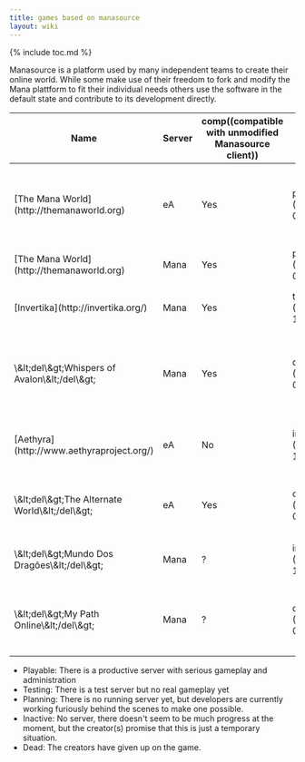 ```yaml
---
title: games based on manasource
layout: wiki
---
```

{% include toc.md %}

Manasource is a platform used by many independent teams to create their online world. While some make use of their freedom to fork and modify the Mana plattform to fit their individual needs others use the software in the default state and contribute to its development directly.

<table class="table table-bordered table-hover" markdown="1">
    <thead>
        <tr>
            <th>Name</th>
            <th>Server</th>
            <th>comp((compatible with unmodified Manasource client))</th>
            <th>Status</th>
            <th>Description</th>
        </tr>
    </thead>
    <tbody>
        <tr>
            <td>[The Mana World](http://themanaworld.org)</td>
            <td>eA</td>
            <td>Yes</td>
            <td>playable (2010-03-24)</td>
            <td>The original (and currently most widely played) Manasource project</td>
        </tr>
        <tr>
            <td>[The Mana World](http://themanaworld.org)</td>
            <td>Mana</td>
            <td>Yes</td>
            <td>planning (2010-03-24</td>
            <td>The new Mana World</td>
        </tr>
        <tr>
            <td>[Invertika](http://invertika.org/)</td>
            <td>Mana</td>
            <td>Yes</td>
            <td>testing (2009-12-27)</td>
            <td>German project with a huge game world</td>
        </tr>
        <tr>
            <td>\&amp;lt;del\&amp;gt;Whispers of Avalon\&amp;lt;/del\&amp;gt;</td>
            <td>Mana</td>
            <td>Yes</td>
            <td>dead (2012-01-31)</td>
            <td>A fantasy MMO aiming for a high graphical quality standard</td>
        </tr>
        <tr>
            <td>[Aethyra](http://www.aethyraproject.org/)</td>
            <td>eA</td>
            <td>No</td>
            <td>inactive (2009-12-27)</td>
            <td>Fork of The Mana World with laxer quality standards</td>
        </tr>
        <tr>
            <td>\&amp;lt;del\&amp;gt;The Alternate World\&amp;lt;/del\&amp;gt;</td>
            <td>eA</td>
            <td>Yes</td>
            <td>dead (2012-02-26)</td>
            <td>Fork of The Mana World with laxer quality standards</td>
        </tr>
        <tr>
            <td>\&amp;lt;del\&amp;gt;Mundo Dos Dragões\&amp;lt;/del\&amp;gt;</td>
            <td>Mana</td>
            <td>?</td>
            <td>inactive (2009-12-27)</td>
            <td>Brazilian project based on Manasource</td>
        </tr>
        <tr>
            <td>\&amp;lt;del\&amp;gt;My Path Online\&amp;lt;/del\&amp;gt;</td>
            <td>Mana</td>
            <td>?</td>
            <td>dead (2010-03-24)</td>
            <td>A new fork focusing on the social elements of online gaming</td>
        </tr>
    </tbody>
</table>


 * Playable: There is a productive server with serious gameplay and administration
 * Testing: There is a test server but no real gameplay yet
 * Planning: There is no running server yet, but developers are currently working furiously behind the scenes to make one possible.
 * Inactive: No server, there doesn't seem to be much progress at the moment, but the creator(s) promise that this is just a temporary situation.
 * Dead: The creators have given up on the game.
